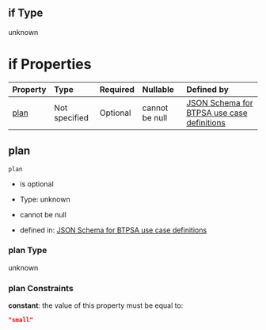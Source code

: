 ## if Type

unknown

# if Properties

| Property      | Type          | Required | Nullable       | Defined by                                                                                                                                                                                                                                  |
| :------------ | :------------ | :------- | :------------- | :------------------------------------------------------------------------------------------------------------------------------------------------------------------------------------------------------------------------------------------ |
| [plan](#plan) | Not specified | Optional | cannot be null | [JSON Schema for BTPSA use case definitions](btpsa-usecase-properties-services-items-allof-1-then-allof-87-then-allof-2-if-properties-plan.md "undefined#/properties/services/items/allOf/1/then/allOf/87/then/allOf/2/if/properties/plan") |

## plan



`plan`

*   is optional

*   Type: unknown

*   cannot be null

*   defined in: [JSON Schema for BTPSA use case definitions](btpsa-usecase-properties-services-items-allof-1-then-allof-87-then-allof-2-if-properties-plan.md "undefined#/properties/services/items/allOf/1/then/allOf/87/then/allOf/2/if/properties/plan")

### plan Type

unknown

### plan Constraints

**constant**: the value of this property must be equal to:

```json
"small"
```
